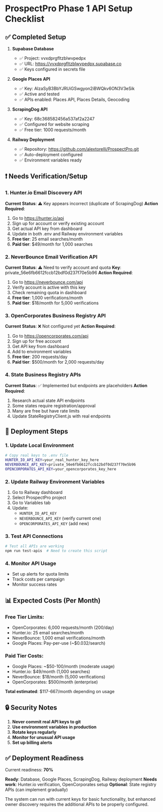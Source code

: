 # ProspectPro Phase 1 API Setup Checklist

## ✅ Completed Setup

1. **Supabase Database**
   - ✅ Project: vvxdprgfltzblwvpedpx
   - ✅ URL: https://vvxdprgfltzblwvpedpx.supabase.co
   - ✅ Keys configured in secrets file

2. **Google Places API**
   - ✅ Key: AIzaSyB3BbYJRUiGSwgyon2iBWQkv6ON3V3eSik
   - ✅ Active and tested
   - ✅ APIs enabled: Places API, Places Details, Geocoding

3. **ScrapingDog API**
   - ✅ Key: 68c368582456a537af2a2247
   - ✅ Configured for website scraping
   - ✅ Free tier: 1000 requests/month

4. **Railway Deployment**
   - ✅ Repository: https://github.com/alextorelli/ProspectPro.git
   - ✅ Auto-deployment configured
   - ✅ Environment variables ready

## ❗ Needs Verification/Setup

### 1. Hunter.io Email Discovery API
**Current Status**: ⚠️ Key appears incorrect (duplicate of ScrapingDog)
**Action Required**:
1. Go to https://hunter.io/api
2. Sign up for account or verify existing account
3. Get actual API key from dashboard
4. Update in both .env and Railway environment variables
5. **Free tier**: 25 email searches/month
6. **Paid tier**: $49/month for 1,000 searches

### 2. NeverBounce Email Verification API
**Current Status**: ⚠️ Need to verify account and quota
**Key**: private_56e6fb6612fccb12bdf0d237f70e5b96
**Action Required**:
1. Go to https://neverbounce.com/api
2. Verify account is active with this key
3. Check remaining quota in dashboard
4. **Free tier**: 1,000 verifications/month
5. **Paid tier**: $18/month for 5,000 verifications

### 3. OpenCorporates Business Registry API
**Current Status**: ❌ Not configured yet
**Action Required**:
1. Go to https://opencorporates.com/api
2. Sign up for free account
3. Get API key from dashboard
4. Add to environment variables
5. **Free tier**: 200 requests/day
6. **Paid tier**: $500/month for 2,000 requests/day

### 4. State Business Registry APIs
**Current Status**: ✅ Implemented but endpoints are placeholders
**Action Required**:
1. Research actual state API endpoints
2. Some states require registration/approval
3. Many are free but have rate limits
4. Update StateRegistryClient.js with real endpoints

## 🚀 Deployment Steps

### 1. Update Local Environment
```bash
# Copy real keys to .env file
HUNTER_IO_API_KEY=your_real_hunter_key_here
NEVERBOUNCE_API_KEY=private_56e6fb6612fccb12bdf0d237f70e5b96
OPENCORPORATES_API_KEY=your_opencorporates_key_here
```

### 2. Update Railway Environment Variables
1. Go to Railway dashboard
2. Select ProspectPro project
3. Go to Variables tab
4. Update:
   - `HUNTER_IO_API_KEY`
   - `NEVERBOUNCE_API_KEY` (verify current one)
   - `OPENCORPORATES_API_KEY` (add new)

### 3. Test API Connections
```bash
# Test all APIs are working
npm run test-apis  # Need to create this script
```

### 4. Monitor API Usage
- Set up alerts for quota limits
- Track costs per campaign
- Monitor success rates

## 📊 Expected Costs (Per Month)

### Free Tier Limits:
- OpenCorporates: 6,000 requests/month (200/day)
- Hunter.io: 25 email searches/month
- NeverBounce: 1,000 email verifications/month
- Google Places: Pay-per-use (~$0.032/search)

### Paid Tier Costs:
- Google Places: ~$50-100/month (moderate usage)
- Hunter.io: $49/month (1,000 searches)
- NeverBounce: $18/month (5,000 verifications)
- OpenCorporates: $500/month (enterprise)

**Total estimated**: $117-667/month depending on usage

## 🔒 Security Notes

1. **Never commit real API keys to git**
2. **Use environment variables in production**
3. **Rotate keys regularly**
4. **Monitor for unusual API usage**
5. **Set up billing alerts**

## ✅ Deployment Readiness

Current readiness: **70%**

**Ready**: Database, Google Places, ScrapingDog, Railway deployment
**Needs work**: Hunter.io verification, OpenCorporates setup
**Optional**: State registry APIs (can implement gradually)

The system can run with current keys for basic functionality, but enhanced owner discovery requires the additional APIs to be properly configured.